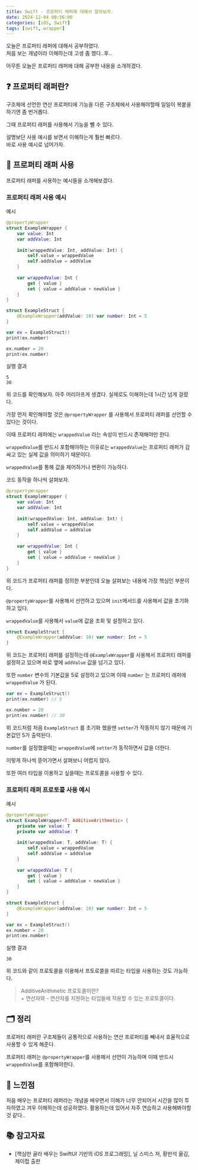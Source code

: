 ```yaml
---
title: Swift - 프로퍼티 래퍼에 대해서 알아보자.
date: 2024-12-04 00:56:00 
categories: [iOS, Swift]
tags: [swift, wrapper]   
---
```


오늘은 프로퍼티 래퍼에 대해서 공부하였다.<br>처음 보는 개념이라 이해하는데 고생 좀 했다..후..

아무튼 오늘은 프로퍼티 래퍼에 대해 공부한 내용을 소개하겠다.

## ❓ **프로퍼티 래퍼란?**
구조체에 선언한 연산 프로퍼티에 기능을 다른 구조체에서 사용해야할때 일일이 복붙을 하기엔 좀 번거롭다.

그때 프로퍼티 래퍼를 사용해서 기능을 뺄 수 있다.

설명보단 사용 예시를 보면서 이해하는게 훨씬 빠르다.<br>
바로 사용 예시로 넘어가자.

## 🚀 **프로퍼티 래퍼 사용**
프로퍼티 래퍼를 사용하는 예시들을 소개해보겠다.

### **프로퍼티 래퍼 사용 예시**
예시
```swift
@propertyWrapper
struct ExampleWrapper {
    var value: Int
    var addValue: Int
    
    init(wrappedValue: Int, addValue: Int) {
        self.value = wrappedValue
        self.addValue = addValue
    }
    
    var wrappedValue: Int {
        get { value }
        set { value = addValue + newValue }
    }
}

struct ExampleStruct {
    @ExampleWrapper(addValue: 10) var number: Int = 5
}

var ex = ExampleStruct()
print(ex.number)

ex.number = 20
print(ex.number)
```

실행 결과
```
5
30
```

위 코드를 확인해보자. 아주 머리아프게 생겼다. 실제로도 이해하는데 1시간 넘게 걸렸다. 

가장 먼저 확인해야할 것은 ``@propertyWrapper`` 를 사용해서 프로퍼티 래퍼를 선언할 수 있다는 것이다.

이때 프로퍼티 래퍼에는 ``wrappedValue`` 라는 속성이 반드시 존재해야만 한다. 

``wrappedValue``를 반드시 포함해야하는 이유로는 ``wrappedValue``는 프로퍼티 래퍼가 감싸고 있는 실제 값을 의미하기 때문이다.

``wrappedValue``를 통해 값을 제어하거나 변환이 가능하다.

코드 동작을 하나씩 살펴보자.

```swift
@propertyWrapper
struct ExampleWrapper {
    var value: Int
    var addValue: Int
    
    init(wrappedValue: Int, addValue: Int) {
        self.value = wrappedValue
        self.addValue = addValue
    }
    
    var wrappedValue: Int {
        get { value }
        set { value = addValue + newValue }
    }
}
```
위 코드가 프로퍼티 래퍼를 정의한 부분인데 오늘 살펴보는 내용에 가장 핵심인 부분이다.

``@propertyWrapper``를 사용해서 선언하고 있으며 ``init``메서드를 사용해서 값을 초기화하고 있다.

``wrappedValue``를 사용해서 ``value``에 값을 조회 및 설정하고 있다.

```swift
struct ExampleStruct {
    @ExampleWrapper(addValue: 10) var number: Int = 5
}
```
위 코드는 프로퍼티 래퍼를 설정하는데 ``@ExampleWrapper``를 사용해서 프로퍼티 래퍼를 설정하고 있으며 바로 옆에 ``addValue`` 값을 넘기고 있다. 

또한 ``number`` 변수의 기본값을 5로 설정하고 있으며 이때 ``number`` 는 프로퍼티 래퍼에 ``wrappedValue`` 가 된다.

```swift
var ex = ExampleStruct()
print(ex.number) // 5

ex.number = 20
print(ex.number) // 30
```
위 코드처럼 처음 ``ExampleStruct`` 를 초기화 했을땐 ``setter``가 작동하지 않기 때문에 기본값인 5가 출력된다.

``number``를 설정했을때는 ``wrappedValue``에 ``setter``가 동작하면서 값을 더한다.

이렇게 하나씩 뜯어가면서 살펴보니 어렵지 않다. 

또한 여러 타입을 이용하고 싶을때는 프로토콜을 사용할 수 있다.

### **프로퍼티 래퍼 프로토콜 사용 예시**
예시
```swift
@propertyWrapper
struct ExampleWrapper<T: AdditiveArithmetic> {
    private var value: T
    private var addValue: T
    
    init(wrappedValue: T, addValue: T) {
        self.value = wrappedValue
        self.addValue = addValue
    }
    
    var wrappedValue: T {
        get { value }
        set { value = addValue + newValue }
    }
}

struct ExampleStruct {
    @ExampleWrapper(addValue: 10) var number: Int = 5
}

var ex = ExampleStruct()
ex.number = 20
print(ex.number)
```
실행 결과
```
30
```

위 코드와 같이 프로토콜을 이용해서 프토로콜을 따르는 타입을 사용하는 것도 가능하다.

> AdditiveArithmetic 프로토콜이란?<br>+ 연산자와 - 연산자를 지원하는 타입들에 적용할 수 있는 프로토콜이다.

## 🗂️ **정리**
프로퍼티 래퍼란 구조체들이 공통적으로 사용하는 연산 프로퍼티를 빼내서 효율적으로 사용할 수 있게 해준다.

프로퍼티 래퍼는 ``@propertyWrapper``를 사용해서 선언이 가능하며 이때 반드시 ``wrappedValue``를 포함해야한다.

## 💭 **느낀점**
처음 배우는 프로퍼티 래퍼라는 개념을 배우면서 이해가 너무 안되어서 시간을 많이 투자하였고 겨우 이해하는데 성공하였다. 활용하는데 있어서 자주 연습하고 사용해봐야할 것 같다..

## 📚 **참고자료**
- [핵심만 골라 배우는 SwiftUI 기반의 iOS 프로그래밍], 닐 스미스 저, 황반석 옮김, 제이펍 출판